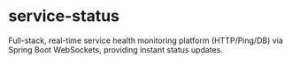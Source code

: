 # service-status
Full-stack, real-time service health monitoring platform (HTTP/Ping/DB) via Spring Boot WebSockets, providing instant status updates.
